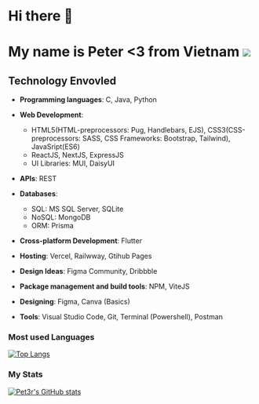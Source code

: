 # Hi there 👋 

# My name is Peter <3 from Vietnam ![](https://raw.githubusercontent.com/stevenrskelton/flag-icon/master/png/36/country-4x3/vn.png)
## Technology Envovled
   - <strong>Programming languages</strong>: C, Java, Python
 
   - <strong>Web Development</strong>: 
      - HTML5(HTML-preprocessors: Pug, Handlebars, EJS), CSS3(CSS-preprocessors: SASS, CSS Frameworks: Bootstrap, Tailwind), JavaSript(ES6)
      - ReactJS, NextJS, ExpressJS
      - UI Libraries: MUI, DaisyUI

   - <strong>APIs</strong>: REST
   
   - <strong>Databases</strong>: 
      - SQL: MS SQL Server, SQLite
      - NoSQL: MongoDB
      - ORM: Prisma

   - <strong>Cross-platform Development</strong>: Flutter

   - <strong>Hosting</strong>: Vercel, Railwway, Gtihub Pages

   - <strong>Design Ideas</strong>: Figma Community, Dribbble

   - <strong>Package management and build tools</strong>: NPM, ViteJS

   - <strong>Designing</strong>: Figma, Canva (Basics)

   - <strong>Tools</strong>: Visual Studio Code, Git, Terminal (Powershell), Postman

### Most used Languages
[![Top Langs](https://github-readme-stats.vercel.app/api/top-langs/?username=Pet3r1512&layout=compact)](https://github.com/anuraghazra/github-readme-stats)

### My Stats
[![Pet3r's GitHub stats](https://github-readme-stats.vercel.app/api?username=Pet3r1512)](https://github.com/anuraghazra/github-readme-stats)
